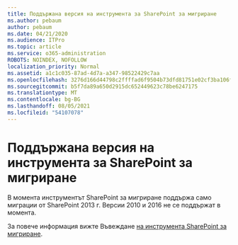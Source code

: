 ```yaml
---
title: Поддържана версия на инструмента за SharePoint за мигриране
ms.author: pebaum
author: pebaum
ms.date: 04/21/2020
ms.audience: ITPro
ms.topic: article
ms.service: o365-administration
ROBOTS: NOINDEX, NOFOLLOW
localization_priority: Normal
ms.assetid: a1c1c035-87ad-4d7a-a347-98522429c7aa
ms.openlocfilehash: 3276d166d44798c2ffffad6f9504b73dfd81751e02cf3ba106ff6f89a9fc30b1
ms.sourcegitcommit: b5f7da89a650d2915dc652449623c78be6247175
ms.translationtype: MT
ms.contentlocale: bg-BG
ms.lasthandoff: 08/05/2021
ms.locfileid: "54107078"
---
```

# <a name="supported-version-of-the-sharepoint-migration-tool"></a>Поддържана версия на инструмента за SharePoint за мигриране



В момента инструментът SharePoint за мигриране поддържа само миграции от SharePoint 2013 г. Версии 2010 и 2016 не се поддържат в момента.
  
За повече информация вижте Въвеждане [на инструмента SharePoint за мигриране](https://go.microsoft.com/fwlink/?linkid=2044765&amp;clcid=0x409).
  

